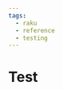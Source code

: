 ```yaml
---
tags:
  - raku
  - reference
  - testing
---
```


# Test

<!--
TODO: Finish this reference
TODO: Add tutorial and link to it
TODO: Add any recipes and link to them
-->
